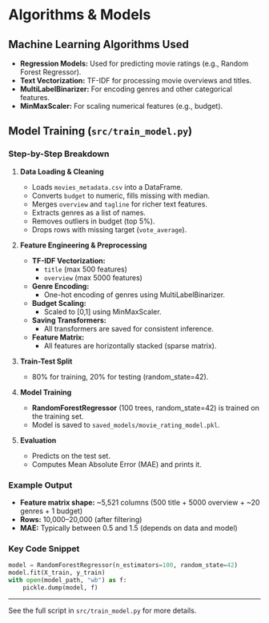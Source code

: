 # Algorithms & Models

## Machine Learning Algorithms Used
- **Regression Models:** Used for predicting movie ratings (e.g., Random Forest Regressor).
- **Text Vectorization:** TF-IDF for processing movie overviews and titles.
- **MultiLabelBinarizer:** For encoding genres and other categorical features.
- **MinMaxScaler:** For scaling numerical features (e.g., budget).

## Model Training (`src/train_model.py`)

### Step-by-Step Breakdown

1. **Data Loading & Cleaning**
   - Loads `movies_metadata.csv` into a DataFrame.
   - Converts `budget` to numeric, fills missing with median.
   - Merges `overview` and `tagline` for richer text features.
   - Extracts genres as a list of names.
   - Removes outliers in budget (top 5%).
   - Drops rows with missing target (`vote_average`).

2. **Feature Engineering & Preprocessing**
   - **TF-IDF Vectorization:**
     - `title` (max 500 features)
     - `overview` (max 5000 features)
   - **Genre Encoding:**
     - One-hot encoding of genres using MultiLabelBinarizer.
   - **Budget Scaling:**
     - Scaled to [0,1] using MinMaxScaler.
   - **Saving Transformers:**
     - All transformers are saved for consistent inference.
   - **Feature Matrix:**
     - All features are horizontally stacked (sparse matrix).

3. **Train-Test Split**
   - 80% for training, 20% for testing (random_state=42).

4. **Model Training**
   - **RandomForestRegressor** (100 trees, random_state=42) is trained on the training set.
   - Model is saved to `saved_models/movie_rating_model.pkl`.

5. **Evaluation**
   - Predicts on the test set.
   - Computes Mean Absolute Error (MAE) and prints it.

### Example Output
- **Feature matrix shape:** ~5,521 columns (500 title + 5000 overview + ~20 genres + 1 budget)
- **Rows:** 10,000–20,000 (after filtering)
- **MAE:** Typically between 0.5 and 1.5 (depends on data and model)

### Key Code Snippet
```python
model = RandomForestRegressor(n_estimators=100, random_state=42)
model.fit(X_train, y_train)
with open(model_path, "wb") as f:
    pickle.dump(model, f)
```

---

See the full script in `src/train_model.py` for more details. 